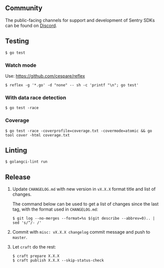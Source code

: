 ## Community

The public-facing channels for support and development of Sentry SDKs can be found on [Discord](https://discord.gg/Ww9hbqr).

## Testing

```console
$ go test
```

### Watch mode

Use: https://github.com/cespare/reflex

```console
$ reflex -g '*.go' -d "none" -- sh -c 'printf "\n"; go test'
```

### With data race detection

```console
$ go test -race
```

### Coverage
```console
$ go test -race -coverprofile=coverage.txt -covermode=atomic && go tool cover -html coverage.txt
```

## Linting

```console
$ golangci-lint run
```

## Release

1. Update `CHANGELOG.md` with new version in `vX.X.X` format title and list of changes.

    The command below can be used to get a list of changes since the last tag, with the format used in `CHANGELOG.md`:

    ```console
    $ git log --no-merges --format=%s $(git describe --abbrev=0).. | sed 's/^/- /'
    ```

2. Commit with `misc: vX.X.X changelog` commit message and push to `master`.

3. Let `craft` do the rest:

    ```console
    $ craft prepare X.X.X
    $ craft publish X.X.X --skip-status-check
    ```
